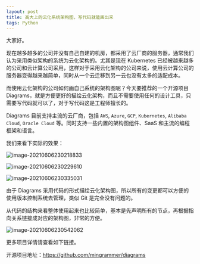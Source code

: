 ```yaml
---
layout: post
title: 高大上的云化系统架构图，写代码就能画出来
tags: Python
---
```


大家好。

现在越多越多的公司并没有自己自建的机房，都采用了云厂商的服务器，通常我们认为采用类似架构的系统为云化架构的。尤其是现在 Kubernetes 已经被越来越多的公司和云计算公司采用，这样对于采用云化架构的公司来说，使用云计算公司的服务器变得越来越简单，同时从一个云迁移到另一云也没有太多的适配成本。

而使用云化架构的公司如何画自己系统的架构图呢？今天要推荐的一个开源项目 Diagrams，就是方便更好的描绘云化架构，而且不需要使用任何的设计工具，只需要写代码就可以了，对于写代码这是工程师擅长的。

Diagrams 目前支持主流的云厂商，包括 `AWS`, `Azure`, `GCP`, `Kubernetes`, `Alibaba Cloud`, `Oracle Cloud` 等。同时支持一些内置的架构图组件、SaaS 和主流的编程框架和语言。

我们来看下实际的效果：

![image-20210606230218833](https://7465-test-3c9b5e-books-1301492295.tcb.qcloud.la/images/compress_image-20210606230218833.png)

![image-20210606230229610](https://7465-test-3c9b5e-books-1301492295.tcb.qcloud.la/images/compress_image-20210606230229610.png)

![image-20210606230335031](https://7465-test-3c9b5e-books-1301492295.tcb.qcloud.la/images/compress_image-20210606230335031.png)

由于 Diagrams 采用代码的形式描绘云化架构图，所以所有的变更都可以方便的使用版本控制系统去管理，类似 Git 是完全没有问题的。

从代码的结构来看整体使用起来也比较简单，基本是先声明所有的节点，再根据指向关系链接成对应的架构图，非常的方便。

![image-20210606230542062](https://7465-test-3c9b5e-books-1301492295.tcb.qcloud.la/images/compress_image-20210606230542062.png)

更多项目详情请查看如下链接。

开源项目地址：https://github.com/mingrammer/diagrams
